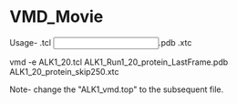 # VMD_Movie

Usage- <xx>.tcl <Input>.pdb <Traj>.xtc

vmd -e ALK1_20.tcl ALK1_Run1_20_protein_LastFrame.pdb ALK1_20_protein_skip250.xtc 


Note- change  the "ALK1_vmd.top" to the subsequent file.  
 
